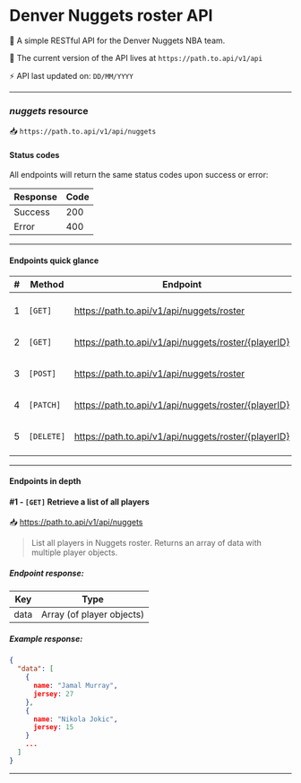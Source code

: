 # Denver Nuggets roster API

🏀 A simple RESTful API for the Denver Nuggets NBA team.

📑 The current version of the API lives at `https://path.to.api/v1/api`

⚡ API last updated on: `DD/MM/YYYY`

-----

### *nuggets* resource

📥  `https://path.to.api/v1/api/nuggets`

#### Status codes

All endpoints will return the same status codes upon success or error:

|Response|Code|
|---|---|
|Success|200|
|Error|400|

-----

#### Endpoints quick glance

|#|Method|Endpoint|Description|Access|
|---|---|---|---|---|
|1|`[GET]`|https://path.to.api/v1/api/nuggets/roster|Retrieve a list of all players|✅|
|2|`[GET]`|https://path.to.api/v1/api/nuggets/roster/{playerID}|Retrieve one player|✅|
|3|`[POST]`|https://path.to.api/v1/api/nuggets/roster|Add new player to roster|🔐|
|4|`[PATCH]`|https://path.to.api/v1/api/nuggets/roster/{playerID}|Amend one player|🔐|
|5|`[DELETE]`|https://path.to.api/v1/api/nuggets/roster/{playerID}|Delete player from roster|🔐|

-----

#### Endpoints in depth

#### #1 - `[GET]` Retrieve a list of all players

📥 https://path.to.api/v1/api/nuggets

> List all players in Nuggets roster. Returns an array of data with multiple player objects.

##### Endpoint response:

|Key|Type|
|---|---|
|data|Array (of player objects)|

##### Example response:

```json
{
  "data": [
    {
      name: "Jamal Murray",
      jersey: 27
    },
    {
      name: "Nikola Jokic",
      jersey: 15
    }
    ...
  ]
}
```

-----